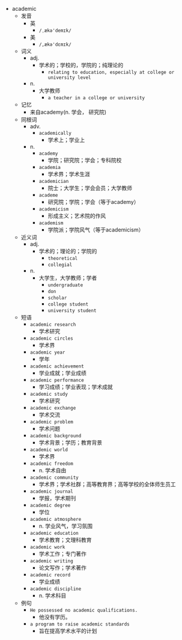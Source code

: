 - academic
  - 发音
    - 英
      - `/ˌækə'demɪk/`
    - 美
      - `/,ækə'dɛmɪk/`
  - 词义
    - adj.
      - 学术的；学校的，学院的；纯理论的
        - `relating to education, especially at college or university level`
    - n.
      - 大学教师
        - `a teacher in a college or university`
  - 记忆
    - 来自academy(n. 学会， 研究院)
  - 同根词
    - adv.
      - `academically`
        - 学术上；学业上
    - n.
      - `academy`
        - 学院；研究院；学会；专科院校
      - `academia`
        - 学术界；学术生涯
      - `academician`
        - 院士；大学生；学会会员；大学教师
      - `academe`
        - 研究院；学院；学会（等于academy）
      - `academicism`
        - 形成主义；艺术院的作风
      - `academism`
        - 学院派；学院风气（等于academicism）
  - 近义词
    - adj.
      - 学术的；理论的；学院的
        - `theoretical`
        - `collegial`
    - n.
      - 大学生，大学教师；学者
        - `undergraduate`
        - `don`
        - `scholar`
        - `college student`
        - `university student`
  - 短语
    - `academic research`
      - 学术研究 
    - `academic circles`
      - 学术界 
    - `academic year`
      - 学年 
    - `academic achievement`
      - 学业成就；学业成绩 
    - `academic performance`
      - 学习成绩；学业表现；学术成就 
    - `academic study`
      - 学术研究 
    - `academic exchange`
      - 学术交流 
    - `academic problem`
      - 学术问题 
    - `academic background`
      - 学术背景；学历；教育背景 
    - `academic world`
      - 学术界 
    - `academic freedom`
      - n. 学术自由 
    - `academic community`
      - 学术界；学术社群；高等教育界；高等学校的全体师生员工 
    - `academic journal`
      - 学报，学术期刊 
    - `academic degree`
      - 学位 
    - `academic atmosphere`
      - n. 学业风气，学习氛围 
    - `academic education`
      - 学术教育；文理科教育 
    - `academic work`
      - 学术工作；专门著作 
    - `academic writing`
      - 论文写作；学术著作 
    - `academic record`
      - 学业成绩 
    - `academic discipline`
      - n. 学术科目 
  - 例句
    - `He possessed no academic qualifications.`
      - 他没有学历。
    - `a program to raise academic standards`
      - 旨在提高学术水平的计划

